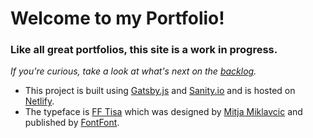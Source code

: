 # Welcome to my Portfolio!

### Like all great portfolios, this site is a work in progress.
_If you're curious, take a look at what's next on the [backlog](https://trello.com/b/W3fbPzUF/portfolio)._

- This project is built using [Gatsby.js](https://gatsbyjs.org) and [Sanity.io](https://www.sanity.io) and is hosted on [Netlify](https://netlify.com).
- The typeface is [FF Tisa](https://www.fontshop.com/families/ff-tisa) which was designed by [Mitja Miklavcic](https://www.fontshop.com/designers/mitja-miklav-269-i-269) and published by [FontFont](https://www.fontshop.com/foundries/fontfont).